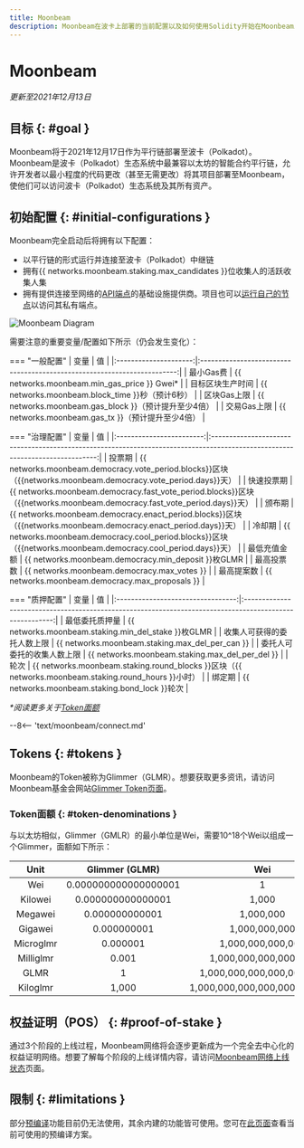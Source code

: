 ```yaml
---
title: Moonbeam
description: Moonbeam在波卡上部署的当前配置以及如何使用Solidity开始在Moonbeam上部署。
---
```


# Moonbeam

_更新至2021年12月13日_

## 目标 {: #goal }

Moonbeam将于2021年12月17日作为平行链部署至波卡（Polkadot）。Moonbeam是波卡（Polkadot）生态系统中最兼容以太坊的智能合约平行链，允许开发者以最小程度的代码更改（甚至无需更改）将其项目部署至Moonbeam，使他们可以访问波卡（Polkadot）生态系统及其所有资产。

## 初始配置 {: #initial-configurations }  

Moonbeam完全启动后将拥有以下配置：

- 以平行链的形式运行并连接至波卡（Polkadot）中继链
- 拥有{{ networks.moonbeam.staking.max_candidates }}位收集人的活跃收集人集
- 拥有提供连接至网络的[API端点](/builders/get-started/endpoints/)的基础设施提供商。项目也可以[运行自己的节点](/node-operators/networks/run-a-node/)以访问其私有端点。

![Moonbeam Diagram](/images/learn/platform/networks/moonbeam-diagram.png)

需要注意的重要变量/配置如下所示（仍会发生变化）：

=== "一般配置"
    |       变量        |                                  值                                  |
    |:---------------------:|:-----------------------------------------------------------------------:|
    |   最小Gas费   |               {{ networks.moonbeam.min_gas_price }} Gwei*               |
    |   目标区块生产时间   |  {{ networks.moonbeam.block_time }}秒（预计6秒）  |
    |    区块Gas上限    | {{ networks.moonbeam.gas_block }}（预计提升至少4倍） |
    | 交易Gas上限 |  {{ networks.moonbeam.gas_tx }}（预计提升至少4倍）   |

=== "治理配置"
    |         变量         |                                                            值                                                             |
    |:------------------------:|:----------------------------------------------------------------------------------------------------------------------------:|
    |      投票期       |      {{ networks.moonbeam.democracy.vote_period.blocks}}区块（{{networks.moonbeam.democracy.vote_period.days}}天）      |
    | 快速投票期 | {{ networks.moonbeam.democracy.fast_vote_period.blocks}}区块（{{networks.moonbeam.democracy.fast_vote_period.days}}天） |
    |     颁布期     |     {{ networks.moonbeam.democracy.enact_period.blocks}}区块（{{networks.moonbeam.democracy.enact_period.days}}天）     |
    |     冷却期      |      {{ networks.moonbeam.democracy.cool_period.blocks}}区块（{{networks.moonbeam.democracy.cool_period.days}}天）      |
    |     最低充值金额      |                                      {{ networks.moonbeam.democracy.min_deposit }}枚GLMR                                      |
    |      最高投票数       |                                         {{ networks.moonbeam.democracy.max_votes }}                                          |
    |    最高提案数     |                                       {{ networks.moonbeam.democracy.max_proposals }}                                        |

=== "质押配置"
    |             变量              |                                                  值                                                  |
    |:---------------------------------:|:-------------------------------------------------------------------------------------------------------:|
    |     最低委托质押量      |                          {{ networks.moonbeam.staking.min_del_stake }}枚GLMR                             |
    | 收集人可获得的委托人数上限 |                             {{ networks.moonbeam.staking.max_del_per_can }}                             |
    | 委托人可委托的收集人数上限   |                             {{ networks.moonbeam.staking.max_del_per_del }}                             |
    |               轮次               | {{ networks.moonbeam.staking.round_blocks }}区块（{{ networks.moonbeam.staking.round_hours }}小时） |
    |           绑定期           |                            {{ networks.moonbeam.staking.bond_lock }}轮次                             |

_*阅读更多关于[Token面额](#token-denominations)_

--8<-- 'text/moonbeam/connect.md'

## Tokens {: #tokens } 

Moonbeam的Token被称为Glimmer（GLMR）。想要获取更多资讯，请访问Moonbeam基金会网站[Glimmer Token页面](https://moonbeam.foundation/glimmer-token/)。

### Token面额 {: #token-denominations }

与以太坊相似，Glimmer（GMLR）的最小单位是Wei，需要10^18个Wei以组成一个Glimmer，面额如下所示：

|   Unit    |    Glimmer (GLMR)    |              Wei              |
|:---------:|:--------------------:|:-----------------------------:|
|    Wei    | 0.000000000000000001 |               1               |
|  Kilowei  |  0.000000000000001   |             1,000             |
|  Megawei  |    0.000000000001    |           1,000,000           |
|  Gigawei  |     0.000000001      |         1,000,000,000         |
| Microglmr |       0.000001       |       1,000,000,000,000       |
| Milliglmr |        0.001         |     1,000,000,000,000,000     |
|   GLMR    |          1           |   1,000,000,000,000,000,000   |
| Kiloglmr  |        1,000         | 1,000,000,000,000,000,000,000 |

## 权益证明（POS） {: #proof-of-stake }

通过3个阶段的上线过程，Moonbeam网络将会逐步更新成为一个完全去中心化的权益证明网络。想要了解每个阶段的上线详情内容，请访问[Moonbeam网络上线状态](https://moonbeam.network/networks/moonbeam/launch/)页面。

## 限制 {: #limitations }

部分[预编译](https://docs.klaytn.com/smart-contract/precompiled-contracts)功能目前仍无法使用，其余内建的功能皆可使用。您可在[此页面](/builders/tools/precompiles/)查看当前可使用的预编译方案。
